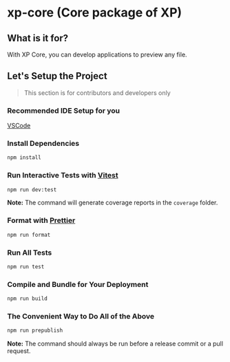 # xp-core (Core package of XP)

## What is it for?

With XP Core, you can develop applications to preview any file.

## Let's Setup the Project

> This section is for contributors and developers only

### Recommended IDE Setup for you

[VSCode](https://code.visualstudio.com/)

### Install Dependencies

```sh
npm install
```

### Run Interactive Tests with [Vitest](https://vitest.dev/)

```sh
npm run dev:test
```

**Note:** The command will generate coverage reports in the `coverage` folder.

### Format with [Prettier](https://prettier.io/)

```sh
npm run format
```

### Run All Tests

```sh
npm run test
```

### Compile and Bundle for Your Deployment

```sh
npm run build
```

### The Convenient Way to Do All of the Above

```sh
npm run prepublish
```

**Note:** The command should always be run before a release commit or a pull request.
